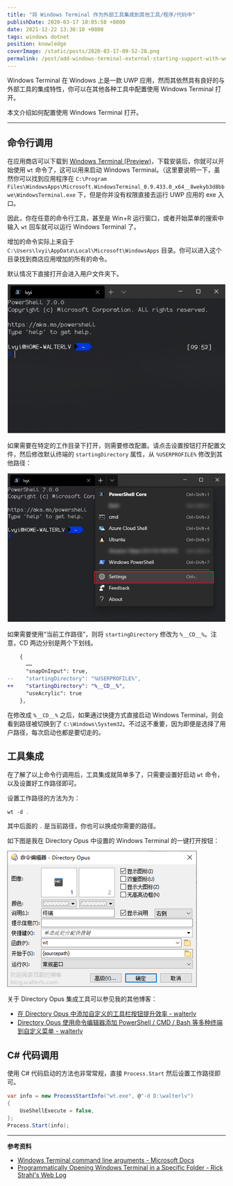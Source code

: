 ```yaml
---
title: "将 Windows Terminal 作为外部工具集成到其他工具/程序/代码中"
publishDate: 2020-03-17 10:05:58 +0800
date: 2021-12-22 13:30:18 +0800
tags: windows dotnet
position: knowledge
coverImage: /static/posts/2020-03-17-09-52-28.png
permalink: /post/add-windows-terminal-external-starting-support-with-working-directory.html
---
```


Windows Terminal 在 Windows 上是一款 UWP 应用，然而其依然具有良好的与外部工具的集成特性，你可以在其他各种工具中配置使用 Windows Terminal 打开。

本文介绍如何配置使用 Windows Terminal 打开。

---

<div id="toc"></div>

## 命令行调用

在应用商店可以下载到 [Windows Terminal (Preview)](https://www.microsoft.com/store/productId/9N0DX20HK701)，下载安装后，你就可以开始使用 `wt` 命令了，这可以用来启动 Windows Terminal。（这里要说明一下，虽然你可以找到应用程序在 `C:\Program Files\WindowsApps\Microsoft.WindowsTerminal_0.9.433.0_x64__8wekyb3d8bbwe\WindowsTerminal.exe` 下，但是你并没有权限直接去运行 UWP 应用的 exe 入口。

因此，你在任意的命令行工具，甚至是 Win+R 运行窗口，或者开始菜单的搜索中输入 `wt` 回车就可以运行 Windows Terminal 了。

增加的命令实际上来自于 `C:\Users\lvyi\AppData\Local\Microsoft\WindowsApps` 目录。你可以进入这个目录找到商店应用增加的所有的命令。

默认情况下直接打开会进入用户文件夹下。

![默认打开](/static/posts/2020-03-17-09-52-28.png)

如果需要在特定的工作目录下打开，则需要修改配置。请点击设置按钮打开配置文件，然后修改默认终端的 `startingDirectory` 属性，从 `%USERPROFILE%` 修改到其他路径：

![打开设置](/static/posts/2020-03-17-09-53-59.png)

如果需要使用“当前工作路径”，则将 `startingDirectory` 修改为 `%__CD__%`。注意，CD 两边分别是两个下划线。

```diff
    {
      ……
      "snapOnInput": true,
--    "startingDirectory": "%USERPROFILE%",
++    "startingDirectory": "%__CD__%",
      "useAcrylic": true
    },
```

在修改成 `%__CD__%` 之后，如果通过快捷方式直接启动 Windows Terminal，则会看到路径被切换到了 `C:\Windows\System32`。不过这不重要，因为即便是选择了用户路径，每次启动也都是要切走的。

## 工具集成

在了解了以上命令行调用后，工具集成就简单多了，只需要设置好启动 `wt` 命令，以及设置好工作路径即可。

设置工作路径的方法为为：

```powershell
wt -d .
```

其中后面的 `.` 是当前路径，你也可以换成你需要的路径。

如下图是我在 Directory Opus 中设置的 Windows Terminal 的一键打开按钮：

![在 Directory Opus 中设置](/static/posts/2020-03-17-10-02-46.png)

关于 Directory Opus 集成工具可以参见我的其他博客：

- [在 Directory Opus 中添加自定义的工具栏按钮提升效率 - walterlv](https://blog.walterlv.com/post/directory-opus-custom-toolbar-buttons.html)
- [Directory Opus 使用命令编辑器添加 PowerShell / CMD / Bash 等多种终端到自定义菜单 - walterlv](https://blog.walterlv.com/post/directory-opus-integrate-with-terminals.html)

## C# 代码调用

使用 C# 代码启动的方法也非常常规，直接 `Process.Start` 然后设置工作路径即可。

```csharp
var info = new ProcessStartInfo("wt.exe", @"-d D:\walterlv")
{
    UseShellExecute = false,
};
Process.Start(info);
```

---

**参考资料**

- [Windows Terminal command line arguments - Microsoft Docs](https://docs.microsoft.com/en-us/windows/terminal/command-line-arguments)
- [Programmatically Opening Windows Terminal in a Specific Folder - Rick Strahl's Web Log](https://weblog.west-wind.com/posts/2019/Sep/03/Programmatically-Opening-Windows-Terminal-in-a-Specific-Folder)
